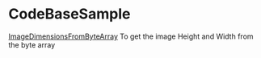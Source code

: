 # CodeBaseSample
[ImageDimensionsFromByteArray](https://github.com/qwerty4993/CodeBaseSample/blob/develop/ImageDimensionsFromByteArray.java)
To get the image Height and Width from the byte array

